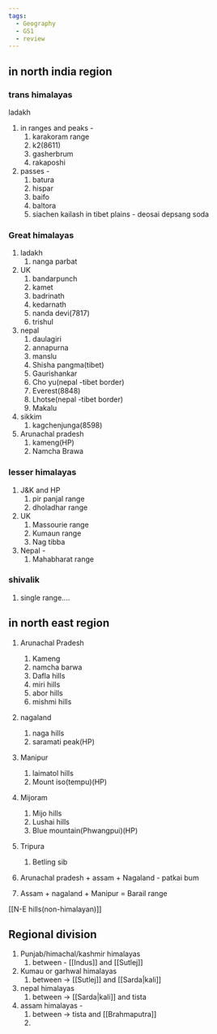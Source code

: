 ```yaml
---
tags:
  - Geography
  - GS1
  - review
---
```

## in north india region
### trans himalayas
ladakh
1. in ranges and peaks - 
	1. karakoram range
	2. k2(8611)
	3. gasherbrum
	4. rakaposhi
2. passes - 
	1. batura
	2. hispar
	3. baifo
	4. baltora
	5. siachen
kailash in tibet
plains - 
	deosai
	depsang
	soda
### Great himalayas
1. ladakh 
	1. nanga parbat
2. UK
	1. bandarpunch
	2. kamet
	3. badrinath
	4. kedarnath
	5. nanda devi(7817)
	6. trishul
3. nepal
	1. daulagiri
	2. annapurna
	3. manslu
	4. Shisha pangma(tibet)
	5. Gaurishankar
	6. Cho yu(nepal -tibet border)
	7. Everest(8848)
	8. Lhotse(nepal -tibet border)
	9. Makalu
4. sikkim
	1. kagchenjunga(8598)
5. Arunachal pradesh
	1. kameng(HP)
	2. Namcha Brawa
### lesser himalayas
1. J&K and HP
	1. pir panjal range
	2. dholadhar range
2. UK
	1. Massourie range
	2. Kumaun range
	3. Nag tibba
3. Nepal - 
	1. Mahabharat range
### shivalik
1. single range....

## in north east region
1. Arunachal Pradesh
	1. Kameng
	2. namcha barwa
	3. Dafla hills
	4. miri hills
	5. abor hills
	6. mishmi hills
2. nagaland 
	1. naga hills
	2. saramati peak(HP)
3. Manipur
	1. laimatol hills
	2. Mount iso(tempu)(HP)
4. Mijoram
	1. Mijo hills
	2. Lushai hills
	3. Blue mountain(Phwangpui)(HP)
5. Tripura
	1. Betling sib

6. Arunachal pradesh + assam + Nagaland - patkai bum
7. Assam + nagaland + Manipur = Barail range

[[N-E hills(non-himalayan)]]

## Regional division
1. Punjab/himachal/kashmir himalayas
	1. between - [[Indus]] and [[Sutlej]]
2. Kumau or garhwal himalayas
	1. between -> [[Sutlej]] and [[Sarda|kali]]
3. nepal himalayas
	1. between -> [[Sarda|kali]] and tista
4. assam himalayas - 
	1.  between -> tista and [[Brahmaputra]]
	2. 